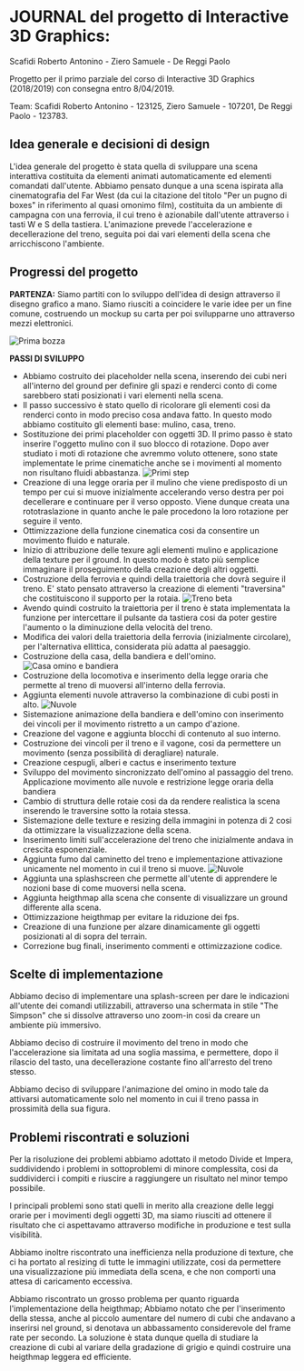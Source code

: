 # JOURNAL del progetto di Interactive 3D Graphics:
Scafidi Roberto Antonino - Ziero Samuele - De Reggi Paolo

Progetto per il primo parziale del corso di Interactive 3D Graphics (2018/2019) con consegna entro 8/04/2019.

Team:
Scafidi Roberto Antonino - 123125,
Ziero Samuele - 107201,
De Reggi Paolo - 123783.

## Idea generale e decisioni di design

L'idea generale del progetto è stata quella di sviluppare una scena interattiva costituita da elementi animati automaticamente ed elementi comandati dall'utente. Abbiamo pensato dunque a una scena ispirata alla cinematografia del Far West (da cui la citazione del titolo "Per un pugno di boxes" in riferimento al quasi omonimo film), costituita da un ambiente di campagna con una ferrovia, il cui treno è azionabile dall'utente attraverso i tasti W e S della tastiera. L'animazione prevede l'accelerazione e decellerazione del treno, seguita poi dai vari elementi della scena che arricchiscono l'ambiente.

## Progressi del progetto

**PARTENZA:**
Siamo partiti con lo sviluppo dell'idea di design attraverso il disegno grafico a mano. Siamo riusciti a coincidere le varie idee per un fine comune, costruendo un mockup su carta per poi svilupparne uno attraverso mezzi elettronici.

![Prima bozza](Screenshot/bozza.png)

**PASSI DI SVILUPPO**
- Abbiamo costruito dei placeholder nella scena, inserendo dei cubi neri all'interno del ground per definire gli spazi e renderci conto di come sarebbero stati posizionati i vari elementi nella scena.
- Il passo successivo è stato quello di ricolorare gli elementi cosi da renderci conto in modo preciso cosa andava fatto. In questo modo abbiamo costituito gli elementi base: mulino, casa, treno.
- Sostituzione dei primi placeholder con oggetti 3D. Il primo passo è stato inserire l'oggetto mulino con il suo blocco di rotazione. Dopo aver studiato i moti di rotazione che avremmo voluto ottenere, sono state implementate le prime cinematiche anche se i movimenti al momento non risultano fluidi abbastanza.
![Primi step](Screenshot/placeholder.png)
- Creazione di una legge oraria per il mulino che viene predisposto di un tempo per cui si muove inizialmente accelerando verso destra per poi decellerare e continuare per il verso opposto. Viene dunque creata una rototraslazione in quanto anche le pale procedono la loro rotazione per seguire il vento.
- Ottimizzazione della funzione cinematica cosi da consentire un movimento fluido e naturale.
- Inizio di attribuzione delle texure agli elementi mulino e applicazione della texture per il ground. In questo modo è stato più semplice immaginare il proseguimento della creazione degli altri oggetti.
- Costruzione della ferrovia e quindi della traiettoria che dovrà seguire il treno. E' stato pensato attraverso la creazione di elementi "traversina" che costituiscono il supporto per la rotaia.
![Treno beta](Screenshot/trenino_beta.png)
- Avendo quindi costruito la traiettoria per il treno è stata implementata la funzione per intercettare il pulsante da tastiera cosi da poter gestire l'aumento o la diminuzione della velocità del treno. 
- Modifica dei valori della traiettoria della ferrovia (inizialmente circolare), per l'alternativa ellittica, considerata più adatta al paesaggio.
- Costruzione della casa, della bandiera e dell'omino. 
![Casa omino e bandiera](Screenshot/casa.png)
- Costruzione della locomotiva e inserimento della legge oraria che permette al treno di muoversi all'interno della ferrovia. 
- Aggiunta elementi nuvole attraverso la combinazione di cubi posti in alto.
![Nuvole](Screenshot/nuvole.png)
- Sistemazione animazione della bandiera e dell'omino con inserimento dei vincoli per il movimento ristretto a un campo d'azione.
- Creazione del vagone e aggiunta blocchi di contenuto al suo interno.
- Costruzione dei vincoli per il treno e il vagone, cosi da permettere un movimento (senza possibilità di deragliare) naturale.
- Creazione cespugli, alberi e cactus e inserimento texture 
- Sviluppo del movimento sincronizzato dell'omino al passaggio del treno. Applicazione movimento alle nuvole e restrizione legge oraria della bandiera
- Cambio di struttura delle rotaie cosi da da rendere realistica la scena inserendo le traversine sotto la rotaia stessa.
- Sistemazione delle texture e resizing della immagini in potenza di 2 cosi da ottimizzare la visualizzazione della scena.
- Inserimento limiti sull'accelerazione del treno che inizialmente andava in crescita esponenziale.
- Aggiunta fumo dal caminetto del treno e implementazione attivazione unicamente nel momento in cui il treno si muove.
![Nuvole](Screenshot/treno.png)
- Aggiunta una splashscreen che permette all'utente di apprendere le nozioni base di come muoversi nella scena.
- Aggiunta heigthmap alla scena che consente di visualizzare un ground differente alla scena.
- Ottimizzazione heigthmap per evitare la riduzione dei fps.
- Creazione di una funzione per alzare dinamicamente gli oggetti posizionati al di sopra del terrain.
- Correzione bug finali, inserimento commenti e ottimizzazione codice.


## Scelte di implementazione

Abbiamo deciso di implementare una splash-screen per dare le indicazioni all'utente dei comandi utilizzabili, attraverso una schermata in stile "The Simpson" che si dissolve attraverso uno zoom-in cosi da creare un ambiente più immersivo.

Abbiamo deciso di costruire il movimento del treno in modo che l'accelerazione sia limitata ad una soglia massima, e permettere, dopo il rilascio del tasto, una decellerazione costante fino all'arresto del treno stesso.

Abbiamo deciso di sviluppare l'animazione del omino in modo tale da attivarsi automaticamente solo nel momento in cui il treno passa in prossimità della sua figura.

## Problemi riscontrati e soluzioni

Per la risoluzione dei problemi abbiamo adottato il metodo Divide et Impera, suddividendo i problemi in sottoproblemi di minore complessita, cosi da suddividerci i compiti e riuscire a raggiungere un risultato nel minor tempo possibile.

I principali problemi sono stati quelli in merito alla creazione delle leggi orarie per i movimenti degli oggetti 3D, ma siamo riusciti ad ottenere il risultato che ci aspettavamo attraverso modifiche in produzione e test sulla visibilità.

Abbiamo inoltre riscontrato una inefficienza nella produzione di texture, che ci ha portato al resizing di tutte le immagini utilizzate, cosi da permettere una visualizzazione più immediata della scena, e che non comporti una attesa di caricamento eccessiva.

Abbiamo riscontrato un grosso problema per quanto riguarda l'implementazione della heigthmap; Abbiamo notato che per l'inserimento della stessa, anche al piccolo aumentare del numero di cubi che andavano a inserirsi nel ground, si denotava un abbassamento considerevole del frame rate per secondo. La soluzione è stata dunque quella di studiare la creazione di cubi al variare della gradazione di grigio e quindi costruire una heigthmap leggera ed efficiente.